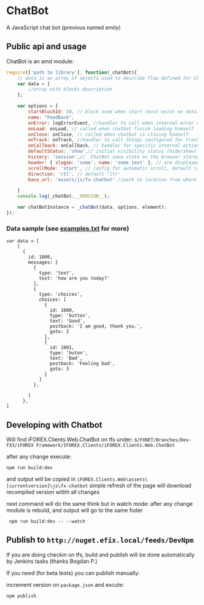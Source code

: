 # ChatBot
A JavaScript chat bot (previous named emily)

## Public api and usage

ChatBot is an amd module:

```javascript
require(['path to library'], function(_chatBot){
    // data is an array of objects used to describe flow defined for ChatBot
    var data = [
        //array with blocks description
    ];

    var options = {
        startBlockId: 10, // block used when start (must exist on data)
        name: "FeedBack", 
        onError: logErrorEvent, //handler to call when internal error occurred
        onLoad: onLoad, // called when chatbot finish loading himself
        onClose: onClose, // called when chatbot is closing himself
        onTrack: onTrack, //handler to call things configured for tracking are happen
        onCallback: onCallback, // handler for specific internal actions (actions marked for this on "data")
        defaultStatus: 'show',// initial visibility status (hide/show)
        history: 'session',//  ChatBot save state on the browser storage for reuse; can be 'session' or 'local'
        header: { slogan: 'some', name: 'some text' }, // are displayed on header of ChatBot (header isn't displayed if are missing)
        scrollMode: 'start', // config for automatic scroll, default is 'end' (at the end of curent block),
        direction: 'rtl', // default 'ltr'
        base_url: 'assets/js/fx-chatbot' //path to location from where it is served

    }
    console.log(_chatBot.__VERSION__);

    var chatBotInstance = _chatBot(data, options, element);
});

```

### Data sample (see [examples.txt](./examples.txt) for more)

```
var data = [
    [
      {
        id: 1000,
        messages: [
          {
            type: 'text',
            text: 'how are you today?'
          },
          {
            type: 'choices',
            choices: [
              {
                id: 1000,
                type: 'button',
                text: 'Good',
                postback: 'I am good, thank you.',
                goto: 2
              },
              {
                id: 1001,
                type: 'buton',
                text: 'Bad',
                postback: 'Feeling bad',
                goto: 3
              }
            ]
          },

        ]
      },
]
```

## Developing with Chatbot

Will find iFOREX.Clients.Web.ChatBot on tfs under: 
```$/FXNET/Branches/Dev-FX3/iFOREX Framework/IFOREX.Clients/iFOREX.Clients.Web.ChatBot```

after any change execute:

``` npm run build:dev ```

and output will be copied in ```iFOREX.Clients.Web\assets\[currentversion]\js\fx-chatbot```
simple refresh of the page will download recompiled version withh all changes

next command will do the same think but in watch mode: after any change module is rebuild, and output will go to the same foder

``` npm run build:dev -- --watch```

## Publish to ```http://nuget.efix.local/feeds/DevNpm```

If you are doing checkin on tfs, build and publish will be done automatically by Jenkins tasks (thanks Bogdan P.)

If you need (for beta tests) you can publish manually:

increment version on ```package.json``` and excute:

``` npm publish ```
